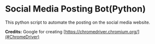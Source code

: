 # Social Media Posting Bot(Python)
This python script to automate the posting on the social media website.




**Credits:**
Google for creating [https://chromedriver.chromium.org/](#ChromeDriver)

